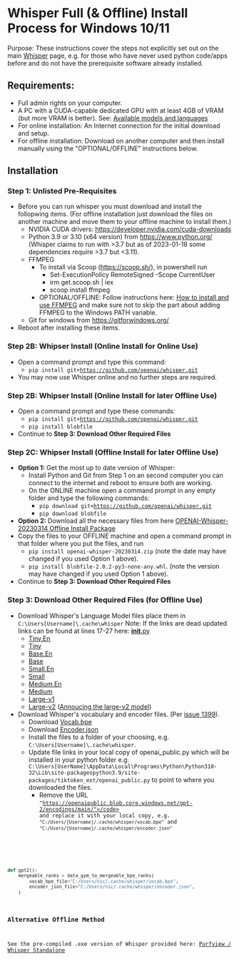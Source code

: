 # Whisper Full (& Offline) Install Process for Windows 10/11 
Purpose: These instructions cover the steps not explicitly set out on the main [Whisper](https://github.com/openai/whisper) page, e.g. for those who have never used python code/apps before and do not have the prerequisite software already installed. 

## Requirements: 
- Full admin rights on your computer.
- A PC with a CUDA-capable dedicated GPU with at least 4GB of VRAM (but more VRAM is better).  See: [Available models and languages](https://github.com/openai/whisper#available-models-and-languages)
- For online installation: An Internet connection for the initial download and setup.
- For offline installation: Download on another computer and then install manually using the "OPTIONAL/OFFLINE" instructions below.

## Installation

### Step 1: Unlisted Pre-Requisites
- Before you can run whisper you must download and install the follopwing items. (For offline installation just download the files on another machine and move them to your offline machine to install them.) 
    - NVIDIA CUDA drivers: https://developer.nvidia.com/cuda-downloads 
    -  Python 3.9 or 3.10 (x64 version) from https://www.python.org/ (Whisper claims to run with >3.7 but as of 2023-01-18 some dependencies require >3.7 but <3.11).
    - FFMPEG
        - To install via Scoop (https://scoop.sh/), in powershell run
            - Set-ExecutionPolicy RemoteSigned -Scope CurrentUser
            - irm get.scoop.sh | iex
            - scoop install ffmpeg
        - OPTIONAL/OFFLINE: Follow instructions here: [How to install and use FFMPEG](https://www.thewindowsclub.com/how-to-install-ffmpeg-on-windows-10) and make sure not to skip the part about adding FFMPEG to the Windows PATH variable. 
    -  Git for windows from https://gitforwindows.org/
- Reboot after installing these items.

### Step 2B: Whipser Install (Online Install for Online Use)
-  Open a command prompt and type this command:
    - <code>pip install git+https://github.com/openai/whisper.git</code>
- You may now use Whisper online and no further steps are required. 

### Step 2B: Whipser Install (Online Install for later Offline Use)

- Open a command prompt and type these commands:
  - <code>pip install git+https://github.com/openai/whisper.git</code>
  - <code>pip install blobfile</code>
- Continue to <b>Step 3: Download Other Required Files</b>

### Step 2C: Whipser Install (Offline Install for later Offline Use)
- <b>Option 1:</b> Get the most up to date version of Whisper: 
    - Install Python and Git from Step 1 on an second computer you can connect to the internet and reboot to ensure both are working. 
    - On the ONLINE machine open a command prompt in any empty folder and type the following commands:
        - <code>pip download git+https://github.com/openai/whisper.git</code>
        - <code>pip download blobfile</code>
- <b>Option 2:</b> Download all the necessary files from here [OPENAI-Whisper-20230314 Offline Install Package](https://github.com/nicholasgcotton/WhisperDO/releases/tag/20230314)
- Copy the files to your OFFLINE machine and open a command prompt in that folder where you put the files, and run
    - <code>pip install openai-whisper-20230314.zip</code> (note the date may have changed if you used Option 1 above).
    - <code>pip install blobfile-2.0.2-py3-none-any.whl</code>. (note the version may have changed if you used Option 1 above).
- Continue to <b>Step 3: Download Other Required Files</b>

### Step 3: Download Other Required Files (for Offline Use)
- Download Whisper's Language Model files place them in <code>C:\Users\[Username]\\.cache\whisper</code> Note: If the links are dead updated links can be found at lines 17-27 here: [__init__.py]( https://github.com/openai/whisper/blob/main/whisper/__init__.py) 
    -  [Tiny.En](https://openaipublic.azureedge.net/main/whisper/models/d3dd57d32accea0b295c96e26691aa14d8822fac7d9d27d5dc00b4ca2826dd03/tiny.en.pt)
    -  [Tiny](https://openaipublic.azureedge.net/main/whisper/models/65147644a518d12f04e32d6f3b26facc3f8dd46e5390956a9424a650c0ce22b9/tiny.pt)
    -  [Base.En](https://openaipublic.azureedge.net/main/whisper/models/25a8566e1d0c1e2231d1c762132cd20e0f96a85d16145c3a00adf5d1ac670ead/base.en.pt)
    -  [Base](https://openaipublic.azureedge.net/main/whisper/models/ed3a0b6b1c0edf879ad9b11b1af5a0e6ab5db9205f891f668f8b0e6c6326e34e/base.pt)
    -  [Small.En](https://openaipublic.azureedge.net/main/whisper/models/f953ad0fd29cacd07d5a9eda5624af0f6bcf2258be67c92b79389873d91e0872/small.en.pt)
    -  [Small](https://openaipublic.azureedge.net/main/whisper/models/9ecf779972d90ba49c06d968637d720dd632c55bbf19d441fb42bf17a411e794/small.pt)
    -  [Medium.En](https://openaipublic.azureedge.net/main/whisper/models/d7440d1dc186f76616474e0ff0b3b6b879abc9d1a4926b7adfa41db2d497ab4f/medium.en.pt)
    -  [Medium](https://openaipublic.azureedge.net/main/whisper/models/345ae4da62f9b3d59415adc60127b97c714f32e89e936602e85993674d08dcb1/medium.pt)
    -  [Large-v1](https://openaipublic.azureedge.net/main/whisper/models/e4b87e7e0bf463eb8e6956e646f1e277e901512310def2c24bf0e11bd3c28e9a/large.pt)
    -  [Large-v2](https://openaipublic.azureedge.net/main/whisper/models/81f7c96c852ee8fc832187b0132e569d6c3065a3252ed18e56effd0b6a73e524/large-v2.pt) ([Annoucing the large-v2 model](https://github.com/openai/whisper/discussions/661))
- Download Whisper's vocabulary and encoder files. (Per [issue 1399](https://github.com/openai/whisper/discussions/1399)).
    - Download [Vocab.bpe](https://openaipublic.blob.core.windows.net/gpt-2/encodings/main/vocab.bpe)
    - Download [Encoder.json](https://openaipublic.blob.core.windows.net/gpt-2/encodings/main/encoder.json)
    - Install the files to a folder of your choosing, e.g. <code>C:\Users\[Username]\\.cache\whisper</code>.
    - Update file links in your local copy of openai_public.py which will be installed in your python folder e.g. <code>C:\Users\[UserName]\\AppData\Local\Programs\Python\Python310-32\Lib\site-packagespython3.9/site-packages/tiktoken_ext/openai_public.py</code> to point to where you downloaded the files.
        - Remove the URL <code>"https://openaipublic.blob.core.windows.net/gpt-2/encodings/main/"</code> and replace it with your local copy, e.g. <code>"C:/Users/[Username]/.cache/whisper/vocab.bpe"</code> and <code>"C:/Users/[Username]/.cache/whisper/encoder.json"</code>
       
```python
def gpt2():
    mergeable_ranks = data_gym_to_mergeable_bpe_ranks(
        vocab_bpe_file="C:/Users/nic/.cache/whisper/vocab.bpe",
        encoder_json_file="C:/Users/nic/.cache/whisper/encoder.json",
    )
```
### Alternative Offline Method

See the pre-compiled .exe version of Whisper provided here: [Purfview / Whisper Standalone](https://github.com/Purfview/whisper-standalone-win)
